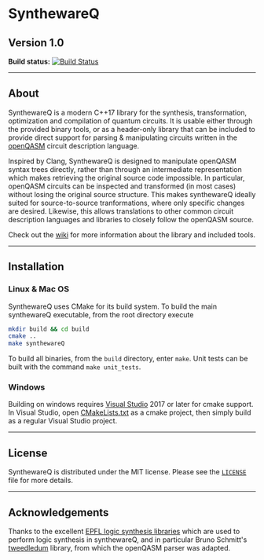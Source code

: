 # SynthewareQ
## Version 1.0

**Build status:**
[![Build Status](https://travis-ci.com/meamy/synthewareQ.svg?token=csCkgudbmX5jejx5vM8V&branch=master)](https://travis-ci.com/meamy/synthewareQ)

---
## About

SynthewareQ is a modern C++17 library for the synthesis, transformation,
optimization and compilation of quantum circuits. It is usable either 
through the provided binary tools, or as a header-only library that can 
be included to provide direct support for parsing & manipulating circuits
written in the [openQASM](https://github.com/Qiskit/openqasm) circuit
description language.

Inspired by Clang, SynthewareQ is designed to manipulate openQASM syntax trees
directly, rather than through an intermediate representation which makes 
retrieving the original source code impossible. In particular, openQASM
circuits can be inspected and transformed (in most cases) without losing the
original source structure. This makes synthewareQ ideally suited for
source-to-source tranformations, where only specific changes are desired.
Likewise, this allows translations to other common circuit description languages
and libraries to closely follow the openQASM source.

Check out the [wiki](https://github.com/meamy/synthewareq/wiki) for
more information about the library and included tools.

---
## Installation

### Linux & Mac OS
SynthewareQ uses CMake for its build system. To build the main synthewareQ
executable, from the root directory execute

  ```bash
  mkdir build && cd build
  cmake ..
  make synthewareQ
  ```

To build all binaries, from the `build` directory, enter `make`. Unit tests can
be built with the command `make unit_tests`.

### Windows
Building on windows requires [Visual Studio](https://www.visualstudio.com) 2017 
or later for cmake support. In Visual Studio, open
[CMakeLists.txt](https://github.com/meamy/synthewareq/blob/master/CMakeLists.txt)
as a cmake project, then simply build as a regular Visual Studio project.

---
## License
SynthewareQ is distributed under the MIT license. Please see the
[`LICENSE`](https://github.com/meamy/synthewareq/blob/master/LICENSE) file for
more details.

---
## Acknowledgements
Thanks to the excellent [EPFL logic synthesis
libraries](https://github.com/lsils/lstools-showcase) which are used to perform
logic synthesis in synthewareQ, and in particular Bruno Schmitt's
[tweedledum](https://github.com/boschmitt/tweedledum) library, from which the
openQASM parser was adapted.
